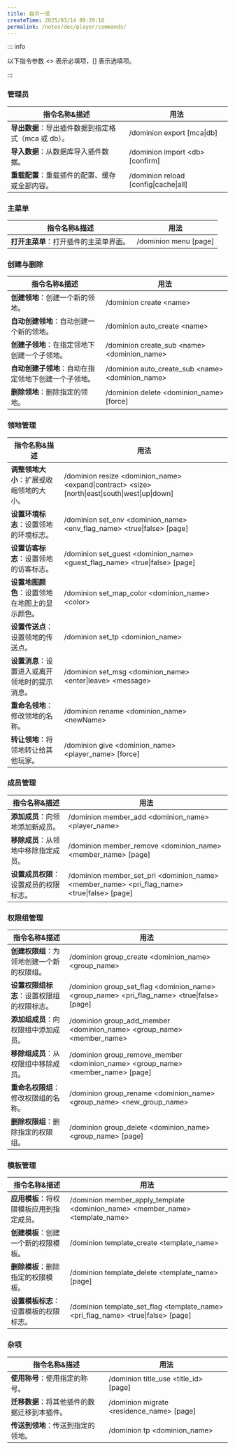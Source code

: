 ```yaml
---
title: 指令一览
createTime: 2025/03/14 09:29:16
permalink: /notes/doc/player/commands/
---
```


::: info

以下指令参数 \<> 表示必填项，[] 表示选填项。

:::

### 管理员

| **指令名称&描述**                     | **用法**                                |
|---------------------------------|---------------------------------------|
| **导出数据**：导出插件数据到指定格式（mca 或 db）。 | /dominion export [mca\|db]            |
| **导入数据**：从数据库导入插件数据。            | /dominion import \<db> [confirm]      |
| **重载配置**：重载插件的配置、缓存或全部内容。       | /dominion reload [config\|cache\|all] |

### 主菜单

| **指令名称&描述**           | **用法**                |
|-----------------------|-----------------------|
| **打开主菜单**：打开插件的主菜单界面。 | /dominion menu [page] |

### 创建与删除

| **指令名称&描述**                  | **用法**                                             |
|------------------------------|----------------------------------------------------|
| **创建领地**：创建一个新的领地。           | /dominion create \<name>                           |
| **自动创建领地**：自动创建一个新的领地。       | /dominion auto_create \<name>                      |
| **创建子领地**：在指定领地下创建一个子领地。     | /dominion create_sub \<name> \<dominion_name>      |
| **自动创建子领地**：自动在指定领地下创建一个子领地。 | /dominion auto_create_sub \<name> \<dominion_name> |
| **删除领地**：删除指定的领地。            | /dominion delete \<dominion_name> [force]          |

### 领地管理

| **指令名称&描述**               | **用法**                                                                                             |
|---------------------------|----------------------------------------------------------------------------------------------------|
| **调整领地大小**：扩展或收缩领地的大小。    | /dominion resize \<dominion_name> \<expand\|contract> \<size> [north\|east\|south\|west\|up\|down] |
| **设置环境标志**：设置领地的环境标志。     | /dominion set_env \<dominion_name> \<env_flag_name> \<true\|false> [page]                          |
| **设置访客标志**：设置领地的访客标志。     | /dominion set_guest \<dominion_name> \<guest_flag_name> \<true\|false> [page]                      |
| **设置地图颜色**：设置领地在地图上的显示颜色。 | /dominion set_map_color \<dominion_name> \<color>                                                  |
| **设置传送点**：设置领地的传送点。       | /dominion set_tp \<dominion_name>                                                                  |
| **设置消息**：设置进入或离开领地时的提示消息。 | /dominion set_msg \<dominion_name> \<enter\|leave> \<message>                                      |
| **重命名领地**：修改领地的名称。        | /dominion rename \<dominion_name> \<newName>                                                       |
| **转让领地**：将领地转让给其他玩家。      | /dominion give \<dominion_name> \<player_name> [force]                                             |

### 成员管理

| **指令名称&描述**           | **用法**                                                                                          |
|-----------------------|-------------------------------------------------------------------------------------------------|
| **添加成员**：向领地添加新成员。    | /dominion member_add \<dominion_name> \<player_name>                                            |
| **移除成员**：从领地中移除指定成员。  | /dominion member_remove \<dominion_name> \<member_name> [page]                                  |
| **设置成员权限**：设置成员的权限标志。 | /dominion member_set_pri \<dominion_name> \<member_name> \<pri_flag_name> \<true\|false> [page] |

### 权限组管理

| **指令名称&描述**             | **用法**                                                                                         |
|-------------------------|------------------------------------------------------------------------------------------------|
| **创建权限组**：为领地创建一个新的权限组。 | /dominion group_create \<dominion_name> \<group_name>                                          |
| **设置权限组标志**：设置权限组的权限标志。 | /dominion group_set_flag \<dominion_name> \<group_name> \<pri_flag_name> \<true\|false> [page] |
| **添加组成员**：向权限组中添加成员。    | /dominion group_add_member \<dominion_name> \<group_name> \<member_name>                       |
| **移除组成员**：从权限组中移除成员。    | /dominion group_remove_member \<dominion_name> \<group_name> \<member_name> [page]             |
| **重命名权限组**：修改权限组的名称。    | /dominion group_rename \<dominion_name> \<group_name> \<new_group_name>                        |
| **删除权限组**：删除指定的权限组。     | /dominion group_delete \<dominion_name> \<group_name> [page]                                   |

### 模板管理

| **指令名称&描述**            | **用法**                                                                              |
|------------------------|-------------------------------------------------------------------------------------|
| **应用模板**：将权限模板应用到指定成员。 | /dominion member_apply_template \<dominion_name> \<member_name> \<template_name>    |
| **创建模板**：创建一个新的权限模板。   | /dominion template_create \<template_name>                                          |
| **删除模板**：删除指定的权限模板。    | /dominion template_delete \<template_name> [page]                                   |
| **设置模板标志**：设置模板的权限标志。  | /dominion template_set_flag \<template_name> \<pri_flag_name> \<true\|false> [page] |

### 杂项

| **指令名称&描述**              | **用法**                                     |
|--------------------------|--------------------------------------------|
| **使用称号**：使用指定的称号。        | /dominion title_use \<title_id> [page]     |
| **迁移数据**：将其他插件的数据迁移到本插件。 | /dominion migrate \<residence_name> [page] |
| **传送到领地**：传送到指定的领地。      | /dominion tp \<dominion_name>              |
